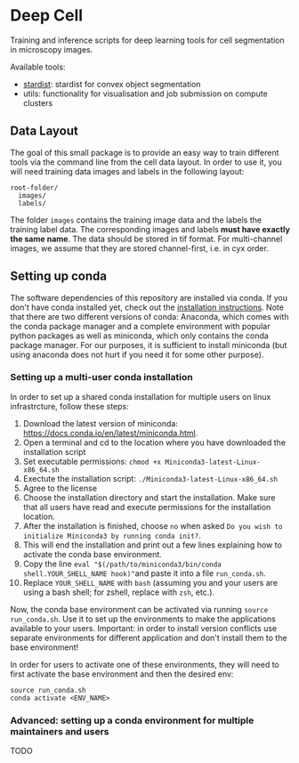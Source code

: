 # Deep Cell

Training and inference scripts for deep learning tools for cell segmentation in microscopy images.

Available tools:
- [stardist](https://github.com/mpicbg-csbd/stardist): stardist for convex object segmentation
- utils: functionality for visualisation and job submission on compute clusters


## Data Layout

The goal of this small package is to provide an easy way to train different tools via the command line from the cell data layout.
In order to use it, you will need training data images and labels in the following layout:
```
root-folder/
  images/
  labels/
```
The folder `images` contains the training image data and the labels the training label data.
The corresponding images and labels **must have exactly the same name**.
The data should be stored in tif format. For multi-channel images, we assume that they are stored channel-first, i.e. in cyx order.


## Setting up conda

The software dependencies of this repository are installed via conda.
If you don't have conda installed yet, check out the [installation instructions](https://docs.conda.io/projects/conda/en/latest/user-guide/install/).
Note that there are two different versions of conda:
Anaconda, which comes with the conda package manager and a complete environment with popular python packages as well as miniconda, which only contains the conda package manager.
For our purposes, it is sufficient to install miniconda (but using anaconda does not hurt if you need it for some other purpose).

### Setting up a multi-user conda installation

In order to set up a shared conda installation  for multiple users on linux infrastrcture, follow these steps:

1. Download the latest version of miniconda: https://docs.conda.io/en/latest/miniconda.html. 
2. Open a terminal and cd to the location where you have downloaded the installation script
3. Set executable permissions: `chmod +x Miniconda3-latest-Linux-x86_64.sh`
4. Exectute the installation script: `./Miniconda3-latest-Linux-x86_64.sh`
5. Agree to the license
6. Choose the installation directory and start the installation. Make sure that all users have read and execute permissions for the installation location.
7. After the installation is finished, choose `no` when asked `Do you wish to initialize Miniconda3 by running conda init?`.
8. This will end the installation and print out a few lines explaining how to activate the conda base environment.
9. Copy the line `eval "$(/path/to/miniconda3/bin/conda shell.YOUR_SHELL_NAME hook)"`and paste it into a file `run_conda.sh`.
10. Replace `YOUR_SHELL_NAME` with `bash` (assuming you and your users are using a bash shell; for zshell, replace with `zsh`, etc.).

Now, the conda base environment can be activated via running `source run_conda.sh`. 
Use it to set up the environments to make the applications available to your users.
Important: in order to install version conflicts use separate environments for different application and don't install them to the base environment!

In order for users to activate one of these environments, they will need to first activate the base environment and then the desired env:
```shell
source run_conda.sh
conda activate <ENV_NAME>
```

### Advanced: setting up a conda environment for multiple maintainers and users

TODO
